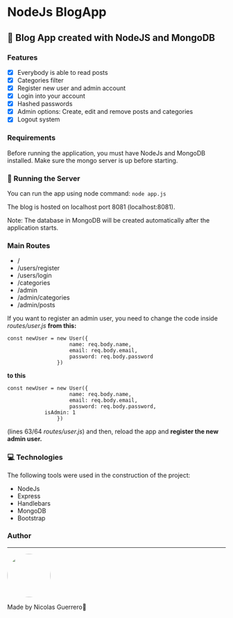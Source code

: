 # NodeJs BlogApp
## 💚 Blog App created with NodeJS and MongoDB

<!-- <h4 align="center"> 
	🚧  NodeJs BlogApp - Under development...  🚧
</h4> -->

### Features
- [x] Everybody is able to read posts
- [x] Categories filter
- [x] Register new user and admin account
- [x] Login into your account
- [x] Hashed passwords
- [x] Admin options: Create, edit and remove posts and categories 
- [x] Logout system

### Requirements

Before running the application, you must have NodeJs and MongoDB installed. 
Make sure the mongo server is up before starting.

### 🎲 Running the Server

You can run the app using node command:
````node app.js````

The blog is hosted on localhost port 8081 (localhost:8081).

Note: The database in MongoDB will be created automatically after the application starts.

### Main Routes
<!--ts-->
   * /
   * /users/register 
   * /users/login
   * /categories
   * /admin
   * /admin/categories
   * /admin/posts
<!--te-->

If you want to register an admin user, you need to change the code inside *routes/user.js* **from this:**
````
const newUser = new User({
                    name: req.body.name,
                    email: req.body.email,
                    password: req.body.password
                })
````
**to this**
````
const newUser = new User({
                    name: req.body.name,
                    email: req.body.email,
                    password: req.body.password,
		    isAdmin: 1
                })
````
(lines 63/64 *routes/user.js*)
and then, reload the app and **register the new admin user.**

### 💻 Technologies

The following tools were used in the construction of the project:

- NodeJs
- Express
- Handlebars
- MongoDB
- Bootstrap

### Author
---

 <img style="border-radius: 50%;" src="https://github.com/nicolasgandrade.png" width="100px;" alt=""/>

Made by Nicolas Guerrero👋
